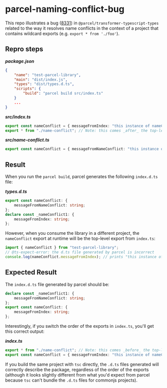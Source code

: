 # parcel-naming-conflict-bug

This repo illustrates a bug ([8331](https://github.com/parcel-bundler/parcel/issues/8331)) in `@parcel/transformer-typescript-types` related to the way it resolves name conflicts in the context of a project that contains wildcard exports (e.g. `export * from './foo'`).

## Repro steps

***package.json***
```json
{
    "name": "test-parcel-library",
    "main": "dist/index.js",
    "types": "dist/types.d.ts",
    "scripts": {
        "build": "parcel build src/index.ts"
    }
    ...
}
```
***src/index.ts***
```typescript
export const nameConflict = { messageFromIndex: "this instance of nameConflict is from index.ts" };
export * from "./name-conflict"; // Note: this comes _after_ the top-level export above.
```

***src/name-conflict.ts***
```typescript
export const nameConflict = { messageFromNameConflict: "this instance of nameConflict is from name-conflict.ts" };
```

## Result

When you run the `parcel build`, parcel generates the following `index.d.ts` file:

***types.d.ts***
```typescript
export const nameConflict: {
    messageFromNameConflict: string;
};
declare const _nameConflict1: {
    messageFromIndex: string;
};
```
However, when you consume the library in a different project, the `nameConflict` export at runtime will be the top-level export from `index.ts`:

```typescript
import { nameConflict } from "test-parcel-library";
// @ts-expect-error: the d.ts file generated by parcel is incorrect
console.log(nameConflict.messageFromIndex); // prints "this instance of nameConflict is from index.ts"
```

## Expected Result

The `index.d.ts` file generated by parcel should be:

```typescript
declare const _nameConflict1: {
    messageFromNameConflict: string;
};
export const nameConflict: {
    messageFromIndex: string;
};
```
Interestingly, if you switch the order of the exports in `index.ts`, you'll get this correct output:

***index.ts***
```typescript
export * from "./name-conflict"; // Note: this comes _before_ the top-level export below, which fixes the problem.
export const nameConflict = { messageFromIndex: "this instance of nameConflict is from index.ts" };
```

If you build the same project with `tsc` directly, the `.d.ts` files generated will correctly describe the package, regardless of the order of the exports (although  it looks slightly different from what you'd expect from parcel because `tsc` can't bundle the `.d.ts` files for commonjs projects).